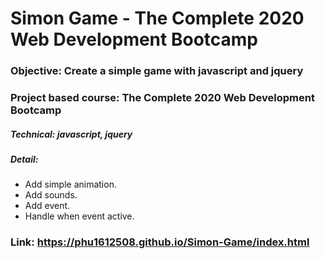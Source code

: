 # Simon Game - The Complete 2020 Web Development Bootcamp

### Objective: Create a simple game with javascript and jquery
### Project based course: The Complete 2020 Web Development Bootcamp

##### Technical: javascript, jquery
##### Detail:
* Add simple animation.
* Add sounds.
* Add event.
* Handle when event active.
### Link: https://phu1612508.github.io/Simon-Game/index.html
